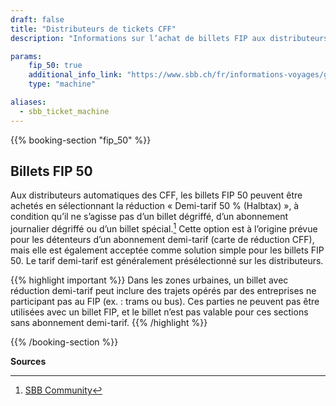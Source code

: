 ```yaml
---
draft: false
title: "Distributeurs de tickets CFF"
description: "Informations sur l’achat de billets FIP aux distributeurs de tickets des CFF"

params:
    fip_50: true
    additional_info_link: "https://www.sbb.ch/fr/informations-voyages/gares/services-distributeurs-billets/distributeur-de-billets.html"
    type: "machine"

aliases:
  - sbb_ticket_machine
---
```


{{% booking-section "fip_50" %}}
## Billets FIP 50

Aux distributeurs automatiques des CFF, les billets FIP 50 peuvent être achetés en sélectionnant la réduction « Demi-tarif 50 % (Halbtax) », à condition qu’il ne s’agisse pas d’un billet dégriffé, d’un abonnement journalier dégriffé ou d’un billet spécial.[^1] Cette option est à l’origine prévue pour les détenteurs d’un abonnement demi-tarif (carte de réduction CFF), mais elle est également acceptée comme solution simple pour les billets FIP 50. Le tarif demi-tarif est généralement présélectionné sur les distributeurs.

{{% highlight important %}}
Dans les zones urbaines, un billet avec réduction demi-tarif peut inclure des trajets opérés par des entreprises ne participant pas au FIP (ex. : trams ou bus). Ces parties ne peuvent pas être utilisées avec un billet FIP, et le billet n’est pas valable pour ces sections sans abonnement demi-tarif.
{{% /highlight %}}

{{% /booking-section %}}

**Sources**
[^1]: [SBB Community](https://community.sbb.ch/d/2251-kann-man-als-fip-beg%C3%BCnstigter-tickets-weiterhin-online-mittels-halbtax-kaufen)
